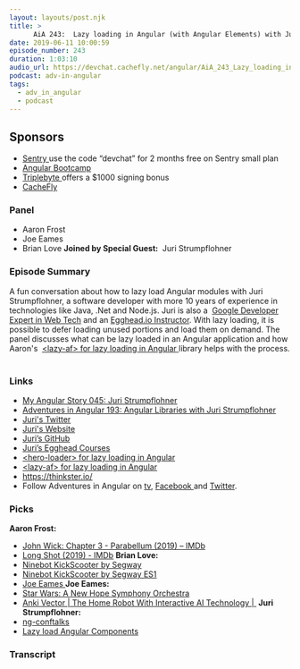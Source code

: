 ```yaml
---
layout: layouts/post.njk
title: >
      AiA 243:  Lazy loading in Angular (with Angular Elements) with Juri Strumpflohner
date: 2019-06-11 10:00:59
episode_number: 243
duration: 1:03:10
audio_url: https://devchat.cachefly.net/angular/AiA_243_Lazy_loading_in_Angular_with_Angular_Elements_with_Juri_Strumpflohner.mp3
podcast: adv-in-angular
tags: 
  - adv_in_angular
  - podcast
---
```


## **Sponsors**

- [Sentry&nbsp;](https://sentry.io/welcome/)use the code “devchat” for 2 months free on Sentry small plan
- [Angular Bootcamp](https://angularbootcamp.com/)
- [Triplebyte&nbsp;](https://triplebyte.com/angular)offers a $1000 signing bonus
- [CacheFly](https://www.cachefly.com/)

### **Panel**

- Aaron Frost
- Joe Eames
- Brian Love
**Joined by Special Guest:** &nbsp;Juri Strumpflohner
### **Episode Summary**
A fun conversation about how to lazy load Angular modules with Juri Strumpflohner, a software developer with more 10 years of experience in technologies like Java, .Net and Node.js. Juri is also a &nbsp;[Google Developer Expert in Web Tech](https://developers.google.com/experts/people/juri-strumpflohner)&nbsp;and an&nbsp;[Egghead.io Instructor](https://egghead.io/instructors/juri-strumpflohner). With lazy loading, it is possible to defer loading unused portions and load them on demand. The panel discusses what can be lazy loaded in an Angular application and how Aaron's&nbsp; [<u>&lt;lazy-af&gt; for lazy loading in Angular</u>](https://www.npmjs.com/package/@herodevs/lazy-af)<u> </u>library helps with the process. &nbsp; &nbsp;
### **Links**

- <u><a href="https://devchat.tv/my-angular-story/mas-045-juri-strumpflohner/">My Angular Story 045: Juri Strumpflohner</a></u>
- <u><a href="https://devchat.tv/adv-in-angular/aia-193-angular-libraries-with-juri-strumpflohner/">Adventures in Angular 193: Angular Libraries with Juri Strumpflohner</a> </u>
- <u><a href="https://twitter.com/juristr?lang=en">Juri's Twitter</a></u>
- [Juri's Website](https://juristr.com/)
- [Juri’s GitHub](https://www.google.com/search?q=Juri+Strumpflohner&oq=Juri+Strumpflohner&aqs=chrome..69i57j69i60j69i59l2j69i60j69i61.212j0j4&sourceid=chrome&ie=UTF-8)
- <u><a href="https://egghead.io/instructors/juri-strumpflohner">Juri’s Egghead Courses</a></u>
- <u><a href="https://www.npmjs.com/package/@herodevs/hero-loader">&lt;hero-loader&gt; for lazy loading in Angular</a></u>
- <u><a href="https://www.npmjs.com/package/@herodevs/lazy-af">&lt;lazy-af&gt; for lazy loading in Angular</a></u>
- <u><a href="https://thinkster.io/">https://thinkster.io/</a></u>
- Follow Adventures in Angular on&nbsp;[tv](https://devchat.tv/adv-in-angular/),&nbsp;[Facebook&nbsp;](https://www.facebook.com/adventuresinangular/)and&nbsp;[Twitter](https://twitter.com/angularpodcast).

### **Picks**
 **Aaron Frost:**
- <u>John Wick: Chapter 3 - Parabellum (2019) – IMDb</u>
- <u><a href="https://www.imdb.com/title/tt2139881/">Long Shot (2019) - IMDb</a></u>
**Brian Love:**
- <u><a href="https://www.segway.com/products/consumer-lifestyle/es1-kickscooter">Ninebot KickScooter by Segway</a> </u>
- <u><a href="https://www.segway.com/products/consumer-lifestyle/es1-kickscooter">Ninebot KickScooter by Segway ES1</a></u>
- <u>Joe Eames </u>
**Joe Eames:**
- <u>Star Wars: A New Hope Symphony Orchestra </u>
- <u><a href="https://anki.com/en-us/vector.html"> Anki Vector | The Home Robot With Interactive AI Technology | </a></u>
**Juri Strumpflohner:**
- [ng-conf](https://www.youtube.com/channel/UCm9iiIfgmVODUJxINecHQkA)[talks](https://www.youtube.com/channel/UCm9iiIfgmVODUJxINecHQkA)
- [Lazy load Angular Components](https://juristr.com/blog/2019/04/state-lazy-loading-components-angular/)
**&nbsp;** 

### Transcript


